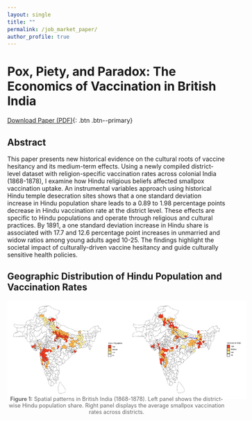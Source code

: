 ```yaml
---
layout: single
title: ""
permalink: /job_market_paper/
author_profile: true
---
```


# Pox, Piety, and Paradox: The Economics of Vaccination in British India

[Download Paper (PDF)](/files/JMP.pdf){: .btn .btn--primary}

## Abstract

This paper presents new historical evidence on the cultural roots of vaccine hesitancy and its medium-term effects. Using a newly compiled district-level dataset with religion-specific vaccination rates across colonial India (1868-1878), I examine how Hindu religious beliefs affected smallpox vaccination uptake. An instrumental variables approach using historical Hindu temple desecration sites shows that a one standard deviation increase in Hindu population share leads to a 0.89 to 1.98 percentage points decrease in Hindu vaccination rate at the district level. These effects are specific to Hindu populations and operate through religious and cultural practices. By 1891, a one standard deviation increase in Hindu share is associated with 17.7 and 12.6 percentage point increases in unmarried and widow ratios among young adults aged 10-25. The findings highlight the societal impact of culturally-driven vaccine hesitancy and guide culturally sensitive health policies.

## Geographic Distribution of Hindu Population and Vaccination Rates

<div style="display: flex; justify-content: space-between; margin-bottom: 20px; max-width: 1200px; margin: 0 auto;">
    <div style="flex: 1; margin-right: 15px;">
        <img src="/images/hin_pop_share_plot.jpg" alt="Hindu Population Share" style="width: 120%; max-width: none;">
    </div>
    <div style="flex: 1; margin-left: 15px;">
        <img src="/images/vax_rate_plot.jpg" alt="Vaccination Rates" style="width: 120%; max-width: none;">
    </div>
</div>

<p style="font-size: 0.9em; text-align: center; margin-top: -10px; color: #666;">
<strong>Figure 1:</strong> Spatial patterns in British India (1868-1878). Left panel shows the district-wise Hindu population share. Right panel displays the average smallpox vaccination rates across districts.
</p>